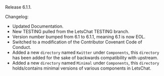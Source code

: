 Release 6.1.1.

Changelog:
- Updated Documentation.
- New TESTING pulled from the LetsChat TESTING branch.
- Version number bumped from 6.1 to 6.1.1, meaning 6.1 is now EOL.
- Switched to a modification of the Contributor Covenant Code of Conduct.
- Added a new <code>directory</code> named <code>Kwitter</code> under <code>Components</code>, this <code>directory</code> has been added for the sake of backwards compatibility with upstream.
- Added a new <code>directory</code> named <code>Minimal</code> under <code>Components</code>, this <code>directory</code> holds/contains minimal versions of various components in LetsChat.